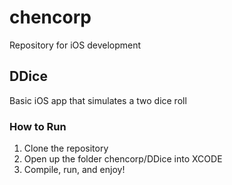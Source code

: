 # chencorp
Repository for iOS development

## DDice
Basic iOS app that simulates a two dice roll

### How to Run
1. Clone the repository
2. Open up the folder chencorp/DDice into XCODE
3. Compile, run, and enjoy!
